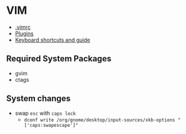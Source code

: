 # VIM

* [.vimrc](.vimrc)
* [Plugins](plugins.vim)
* [Keyboard shortcuts and guide](vim.md)


## Required System Packages

* gvim
* ctags


## System changes

* swap `esc` with `caps lock`
  * `dconf write /org/gnome/desktop/input-sources/xkb-options "['caps:swapescape']"`
